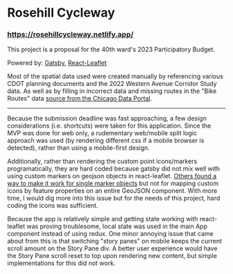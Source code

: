 <h1>Rosehill Cycleway</h1>
<h3><a href="https://rosehillcycleway.netlify.app/">https://rosehillcycleway.netlify.app/</a></h3>
<p>This project is a proposal for the 40th ward's 2023 Participatory Budget.</p>
<p>Powered by: <a href="https://www.gatsbyjs.com/">Gatsby</a>, <a href="https://react-leaflet.js.org/">React-Leaflet</a></p>
<p>Most of the spatial data used were created manually by referencing various CDOT planning documents and the 2022 Western Avenue Corridor Study data. As well as by filling in incorrect data and missing routes in the "Bike Routes" data <a href="https://data.cityofchicago.org/Transportation/Bike-Routes/3w5d-sru8">source from the Chicago Data Portal</a>.</p>
<hr/>
<p>Because the submission deadline was fast approaching, a few design considerations (i.e. shortcuts) were taken for this application. Since the MVP was done for web only, a rudementary web/mobile split logic approach was used (by rendering different css if a mobile browser is detected), rather than using a mobile-first design.</p>
<p>Additionally, rather than rendering the custom point icons/markers programatically, they are hard coded because gatsby did not mix well with using custom markers on geojson objects in react-leaflet. <a href="https://stackoverflow.com/questions/47723812/custom-marker-icon-with-react-leaflet">Others found a way to make it work for single marker objects</a> but not for mapping custom icons by feature properties on an entire GeoJSON component. With more time, I would dig more into this issue but for the needs of this project, hard coding the icons was sufficient.</p>
<p>Because the app is relatively simple and getting state working with react-leaflet was proving troublesome, local state was used in the main App component instead of using redux. One minor annoying issue that came about from this is that switching "story panes" on mobile keeps the current scroll amount on the Story Pane div. A better user experience would have the Story Pane scroll reset to top upon rendering new content, but simple implementations for this did not work.</p>

